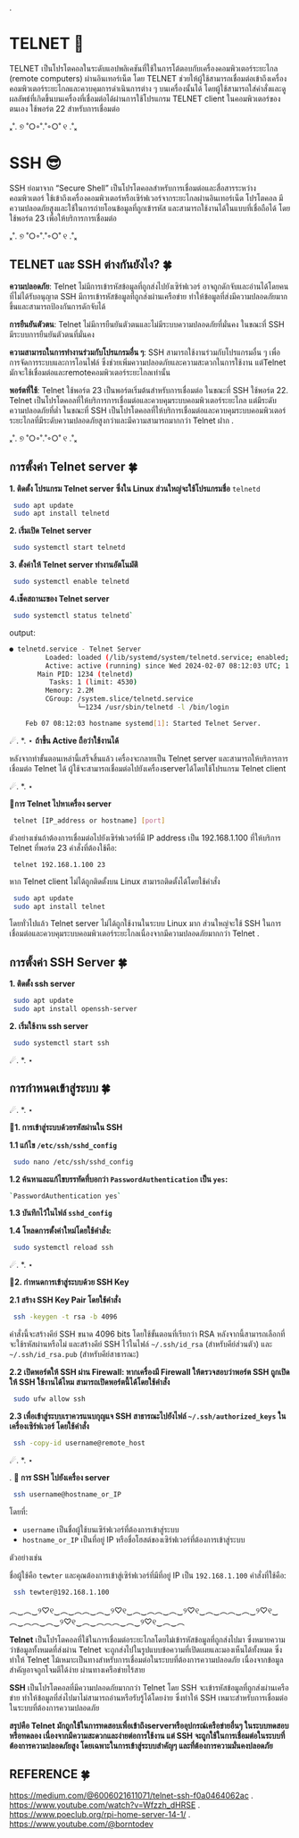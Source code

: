 ﻿.

#  TELNET 🙂

TELNET เป็นโปรโตคอลในระดับแอปพลิเคชันที่ใช้ในการโต้ตอบกับเครื่องคอมพิวเตอร์ระยะไกล (remote computers) ผ่านอินเทอร์เน็ต โดย TELNET ช่วยให้ผู้ใช้สามารถเชื่อมต่อเข้าถึงเครื่องคอมพิวเตอร์ระยะไกลและควบคุมการดำเนินการต่าง ๆ บนเครื่องนั้นได้ โดยผู้ใช้สามารถใส่คำสั่งและดูผลลัพธ์ที่เกิดขึ้นบนเครื่องที่เชื่อมต่อได้ผ่านการใช้โปรแกรม TELNET client ในคอมพิวเตอร์ของตนเอง ใช้พอร์ต 22 สำหรับการเชื่อมต่อ

ₓ˚. ୭ ˚○◦˚.˚◦○˚ ୧ .˚ₓ


# SSH    😎

SSH ย่อมาจาก “Secure Shell” เป็นโปรโตคอลสำหรับการเชื่อมต่อและสื่อสารระหว่างคอมพิวเตอร์ ใช้เข้าถึงเครื่องคอมพิวเตอร์หรือเซิร์ฟเวอร์จากระยะไกลผ่านอินเทอร์เน็ต โปรโตคอล มีความปลอดภัยสูงและใช้ในการถ่ายโอนข้อมูลที่ถูกเข้ารหัส และสามารถใช้งานได้ในแบบที่เชื่อถือได้ โดยใช้พอร์ต 23 เพื่อให้บริการการเชื่อมต่อ

ₓ˚. ୭ ˚○◦˚.˚◦○˚ ୧ .˚ₓ

## TELNET และ SSH ต่างกันยังไง? 🍀

**ความปลอดภัย**: Telnet ไม่มีการเข้ารหัสข้อมูลที่ถูกส่งไปยังเซิร์ฟเวอร์ อาจถูกดักจับและอ่านได้โดยคนที่ไม่ได้รับอนุญาต SSH มีการเข้ารหัสข้อมูลที่ถูกส่งผ่านเครือข่าย ทำให้ข้อมูลที่ส่งมีความปลอดภัยมากขึ้นและสามารถป้องกันการดักจับได้ 

**การยืนยันตัวตน**: Telnet ไม่มีการยืนยันตัวตนและไม่มีระบบความปลอดภัยที่มั่นคง ในขณะที่ SSH มีระบบการยืนยันตัวตนที่มั่นคง

**ความสามารถในการทำงานร่วมกับโปรแกรมอื่น ๆ**: SSH สามารถใช้งานร่วมกับโปรแกรมอื่น ๆ เพื่อการจัดการระบบและการโอนไฟล์ ซึ่งช่วยเพิ่มความปลอดภัยและความสะดวกในการใช้งาน แต่Telnet มักจะใช้เชื่อมต่อและremoteคอมพิวเตอร์ระยะไกลเท่านั้น 

**พอร์ตที่ใช้**: Telnet ใช้พอร์ต 23 เป็นพอร์ตเริ่มต้นสำหรับการเชื่อมต่อ ในขณะที่ SSH ใช้พอร์ต 22. Telnet เป็นโปรโตคอลที่ให้บริการการเชื่อมต่อและควบคุมระบบคอมพิวเตอร์ระยะไกล แต่มีระดับความปลอดภัยที่ต่ำ ในขณะที่ SSH เป็นโปรโตคอลที่ให้บริการเชื่อมต่อและควบคุมระบบคอมพิวเตอร์ระยะไกลที่มีระดับความปลอดภัยสูงกว่าและมีความสามารถมากกว่า Telnet ฝาก
.

ₓ˚. ୭ ˚○◦˚.˚◦○˚ ୧ .˚ₓ



##   การตั้งค่า Telnet server  🍀

**1. ติดตั้ง โปรแกรม Telnet server ซึ่งใน Linux ส่วนใหญ่จะใช้โปรแกรมชื่อ** `telnetd`
```bash		
 sudo apt update
 sudo apt install telnetd
```
**2. เริ่มเปิด Telnet server**
```bash
 sudo systemctl start telnetd
```
**3. ตั้งค่าให้ Telnet server ทำงานอัตโนมัติ**
```bash
 sudo systemctl enable telnetd
```	
**4.เช็คสถานะของ Telnet server**
```bash
 sudo systemctl status telnetd`
```

output:
```bash
● telnetd.service - Telnet Server
	     Loaded: loaded (/lib/systemd/system/telnetd.service; enabled; vendor preset: enabled)
	     Active: active (running) since Wed 2024-02-07 08:12:03 UTC; 1 day 15h ago
	   Main PID: 1234 (telnetd)
	      Tasks: 1 (limit: 4530)
	     Memory: 2.2M
	     CGroup: /system.slice/telnetd.service
	             └─1234 /usr/sbin/telnetd -l /bin/login

	Feb 07 08:12:03 hostname systemd[1]: Started Telnet Server.
```

☄. *. ⋆ **ถ้าขึ้น Active ถือว่าใช้งานได้** 

หลังจากทำขั้นตอนเหล่านี้เสร็จสิ้นแล้ว เครื่องจะกลายเป็น Telnet server และสามารถให้บริการการเชื่อมต่อ Telnet ได้ 
ผู้ใช้จะสามารถเชื่อมต่อไปยังเครื่องserverได้โดยใช้โปรแกรม Telnet client 

☄. *. ⋆

**💮การ Telnet ไปหาเครื่อง server** 
``` bash
 telnet [IP_address or hostname] [port]
```

ตัวอย่างเช่นถ้าต้องการเชื่อมต่อไปยังเซิร์ฟเวอร์ที่มี IP address เป็น 192.168.1.100 ที่ให้บริการ Telnet ที่พอร์ต 23 คำสั่งที่ต้องใช้คือ: 
```
 telnet 192.168.1.100 23 
```
หาก Telnet client ไม่ได้ถูกติดตั้งบน Linux สามารถติดตั้งได้โดยใช้คำสั่ง
``` bash
 sudo apt update
 sudo apt install telnet
```


โดยทั่วไปแล้ว Telnet server ไม่ได้ถูกใช้งานในระบบ Linux มาก ส่วนใหญ่จะใช้ SSH ในการเชื่อมต่อและควบคุมระบบคอมพิวเตอร์ระยะไกลเนื่องจากมีความปลอดภัยมากกว่า Telnet
.

## การตั้งค่า SSH Server 🍀

**1. ติดตั้ง ssh server**
```bash
 sudo apt update
 sudo apt install openssh-server
```
**2. เริ่มใช้งาน ssh server**
```bash
 sudo systemctl start ssh
```
☄. *. ⋆

## การกำหนดเข้าสู่ระบบ 🍀
☄. *. ⋆

**💮1. การเข้าสู่ระบบด้วยรหัสผ่านใน SSH**
	
**1.1 แก้ไข `/etc/ssh/sshd_config `**
```bash
 sudo nano /etc/ssh/sshd_config
```
**1.2  ค้นหาและแก้ไขบรรทัดที่บอกว่า `PasswordAuthentication` เป็น `yes`:**
```bash
`PasswordAuthentication yes`
```

**1.3 บันทึกไว้ในไฟล์ `sshd_config`**

**1.4  โหลดการตั้งค่าใหม่โดยใช้คำสั่ง:**

```bash
 sudo systemctl reload ssh
```

☄. *. ⋆
	
 **💮2. กำหนดการเข้าสู่ระบบด้วย SSH Key**

**2.1 สร้าง SSH Key Pair โดยใช้คำสั่ง**
```bash
 ssh -keygen -t rsa -b 4096
```	
คำสั่งนี้จะสร้างคีย์ SSH ขนาด 4096 bits โดยใช้ขั้นตอนที่เรียกว่า RSA หลังจากนี้สามารถเลือกที่จะใช้รหัสผ่านหรือไม่ และสร้างคีย์ SSH ไว้ในไฟล์ `~/.ssh/id_rsa` (สำหรับคีย์ส่วนตัว) และ `~/.ssh/id_rsa.pub` (สำหรับคีย์สาธารณะ)



****2.2 **เปิดพอร์ตให้ SSH ผ่าน Firewall**: หากเครื่องมี Firewall ให้ตรวจสอบว่าพอร์ต SSH ถูกเปิดให้ SSH ใช้งานได้ไหม สามารถเปิดพอร์ตนี้ได้โดยใช้คำสั่ง****
```bash
 sudo ufw allow ssh
```
**2.3  เพื่อเข้าสู่ระบบเราควรแนบกุญแจ SSH สาธารณะไปยังไฟล์ `~/.ssh/authorized_keys` ในเครื่องเซิร์ฟเวอร์ โดยใช้คำสั่ง**
```bash
 ssh -copy-id username@remote_host	
```
☄. *. ⋆



.
**💮 การ SSH ไปยังเครื่อง server** 
```bash
 ssh username@hostname_or_IP
```
โดยที่:
-   `username` เป็นชื่อผู้ใช้บนเซิร์ฟเวอร์ที่ต้องการเข้าสู่ระบบ
-   `hostname_or_IP` เป็นที่อยู่ IP หรือชื่อโฮสต์ของเซิร์ฟเวอร์ที่ต้องการเข้าสู่ระบบ

ตัวอย่างเช่น

ชื่อผู้ใช้คือ `tewter` และคุณต้องการเข้าสู่เซิร์ฟเวอร์ที่มีที่อยู่ IP เป็น `192.168.1.100` คำสั่งที่ใช้คือ:
```bash
 ssh tewter@192.168.1.100
```

 

   

︵‿︵‿୨♡୧‿︵‿︵︵‿︵‿୨♡୧‿︵‿︵︵‿︵‿୨♡୧‿︵‿︵︵‿︵‿୨♡୧‿︵‿︵︵‿︵‿୨♡୧‿︵‿︵︵︵‿︵‿୨♡୧‿︵‿︵


**Telnet** เป็นโปรโตคอลที่ใช้ในการเชื่อมต่อระยะไกลโดยไม่เข้ารหัสข้อมูลที่ถูกส่งไปมา ซึ่งหมายความว่าข้อมูลทั้งหมดที่ส่งผ่าน Telnet จะถูกส่งไปในรูปแบบข้อความที่เปิดเผยและมองเห็นได้ทั้งหมด ซึ่งทำให้ Telnet ไม้เหมาะเป็นทางสำหรับการเชื่อมต่อในระบบที่ต้องการความปลอดภัย เนื่องจากข้อมูลสำคัญอาจถูกโจมตีได้ง่าย ผ่านทางเครือข่ายไร้สาย

**SSH** เป็นโปรโตคอลที่มีความปลอดภัยมากกว่า Telnet โดย SSH จะเข้ารหัสข้อมูลที่ถูกส่งผ่านเครือข่าย ทำให้ข้อมูลที่ส่งไปมาไม่สามารถอ่านหรือรับรู้ได้โดยง่าย ซึ่งทำให้ SSH เหมาะสำหรับการเชื่อมต่อในระบบที่ต้องการความปลอดภัย 

 **สรุปคือ Telnet มักถูกใช้ในการทดสอบเพื่อเข้าถึงserverหรืออุปกรณ์เครือข่ายอื่นๆ ในระบบทดสอบหรือทดลอง เนื่องจากมีความสะดวกและง่ายต่อการใช้งาน แต่ SSH จะถูกใช้ในการเชื่อมต่อในระบบที่ต้องการความปลอดภัยสูง โดยเฉพาะในการเข้าสู่ระบบสำคัญๆ และที่ต้องการความมั่นคงปลอดภัย**


 ##  REFERENCE 🍀

https://medium.com/@6006021611071/telnet-ssh-f0a0464062ac .
https://www.youtube.com/watch?v=Wfzzh_dHRSE .
https://www.poeclub.org/rpi-home-server-14-1/ .
https://www.youtube.com/@borntodev
